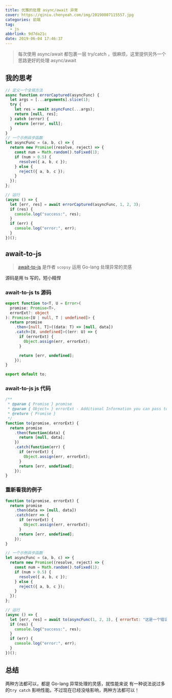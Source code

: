 ```yaml
---
title: 优雅的处理 async/await 异常
cover: https://qiniu.chenyeah.com/img/20190807115557.jpg
categories: 前端
tag:
  - js
abbrlink: 9d7da21c
date: 2019-06-04 17:46:37
---
```


> 每次使用 async/await 都包裹一层 try/catch ，很麻烦，这里提供另外一个思路更好的处理 async/await

## 我的思考

```js
// 定义一个全局方法
async function errorCaptured(asyncFunc) {
  let args = [...arguments].slice(1);
  try {
    let res = await asyncFunc(...args);
    return [null, res];
  } catch (error) {
    return [error, null];
  }
}
// 一个示例异步函数
let asyncFunc = (a, b, c) => {
  return new Promise((resolve, reject) => {
    const num = Math.random().toFixed(1);
    if (num > 0.5) {
      resolve({ a, b, c });
    } else {
      reject({ a, b, c });
    }
  });
};

// 运行
(async () => {
  let [err, res] = await errorCaptured(asyncFunc, 1, 2, 3);
  if (res) {
    console.log("success:", res);
  }
  if (err) {
    console.log("error:", err);
  }
})();
```

## await-to-js

> [await-to-js](https://github.com/scopsy/await-to-js) 是作者 `scopsy` 运用 Go-lang 处理异常的灵感

源码是用 ts 写的，短小精悍

### await-to-js ts 源码

```ts
export function to<T, U = Error>(
  promise: Promise<T>,
  errorExt?: object
): Promise<[U | null, T | undefined]> {
  return promise
    .then<[null, T]>((data: T) => [null, data])
    .catch<[U, undefined]>((err: U) => {
      if (errorExt) {
        Object.assign(err, errorExt);
      }

      return [err, undefined];
    });
}

export default to;
```

### await-to-js js 代码

```js
/**
 * @param { Promise } promise
 * @param { Object= } errorExt - Additional Information you can pass to the err object
 * @return { Promise }
 */
function to(promise, errorExt) {
  return promise
    .then(function(data) {
      return [null, data];
    })
    .catch(function(err) {
      if (errorExt) {
        Object.assign(err, errorExt);
      }
      return [err, undefined];
    });
}
```

### 重新看我的例子

```js
function to(promise, errorExt) {
  return promise
    .then(data => [null, data])
    .catch(err => {
      if (errorExt) {
        Object.assign(err, errorExt);
      }
      return [err, undefined];
    });
}

// 一个示例异步函数
let asyncFunc = (a, b, c) => {
  return new Promise((resolve, reject) => {
    const num = Math.random().toFixed(1);
    if (num > 0.5) {
      resolve({ a, b, c });
    } else {
      reject({ a, b, c });
    }
  });
};

// 运行
(async () => {
  let [err, res] = await to(asyncFunc(1, 2, 3), { errorTxt: "这是一个错误" });
  if (res) {
    console.log("success:", res);
  }
  if (err) {
    console.log("error:", err);
  }
})();
```

## 总结

两种方法都可以，都是 Go-lang 异常处理的灵感，就性能来说 有一种说法说过多的`try catch` 影响性能。不过现在已经没啥影响，两种方法都可以！
